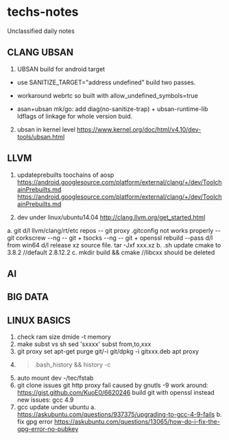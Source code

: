 # techs-notes
Unclassified daily notes
## CLANG UBSAN
1. UBSAN build for android target
- use SANITIZE_TARGET="address undefined"  build two passes.
- workaround webrtc so built with allow_undefined_symbols=true

- asan+ubsan
mk/go:
add diag(no-sanitize-trap) + ubsan-runtime-lib ldflags of linkage for whole version buid.

2. ubsan in kernel level
https://www.kernel.org/doc/html/v4.10/dev-tools/ubsan.html

## LLVM
1. updateprebuilts toochains of aosp
https://android.googlesource.com/platform/external/clang/+/dev/ToolchainPrebuilts.md
https://android.googlesource.com/platform/external/clang/+/dev/ToolchainPrebuilts.md

2. dev under linux/ubuntu14.04
http://clang.llvm.org/get_started.html

a. git d/l llvm/clang/rt/etc repos
-- git proxy .gitconfig not works properly
-- git corkscrew   --ng
-- git + tsocks    --ng
-- git + openssl rebuild  --pass
d/l from win64
d/l release xz source file.
tar -Jxf xxx.xz
b. .sh update cmake to 3.8.2 //default 2.8.12.2
c. mkdir build && cmake //libcxx should be deleted 

## AI

## BIG DATA

## LINUX BASICS
1. check ram size
dmide -t memory
2. make subst vs sh sed 'sxxxx' 
subst from,to,xxx
3. git proxy set
apt-get purge git/-i git/dpkg -i gitxxx.deb
apt proxy 
4. >.bash_history && history -c
5. auto mount dev -/tec/fstab
6. git clone issues
git http proxy fail caused by gnutls -9
work around:
https://gist.github.com/KuoE0/6620246
build git with openssl instead
  new issues: gcc 4.9 
7. gcc update under ubuntu 
a. 
https://askubuntu.com/questions/937375/upgrading-to-gcc-4-9-fails
b. fix gpg error
https://askubuntu.com/questions/13065/how-do-i-fix-the-gpg-error-no-pubkey



